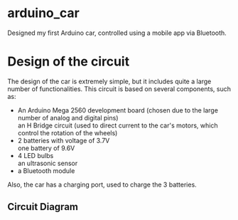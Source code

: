 # arduino_car
Designed my first Arduino car, controlled using a mobile app via Bluetooth.



<h1>Design of the circuit</h1>

<p>The design of the car is extremely simple, but it includes quite a large number of functionalities. This circuit is based on several components, such as: 
  <ul>
    <li>
  An Arduino Mega 2560 development board (chosen due to the large number of analog and digital pins)
    </li>
  an H Bridge circuit (used to direct current to the car's motors, which control the rotation of the wheels) 
  <li>
  2 batteries with voltage of 3.7V 
    </li>
  one battery of 9.6V
  <li>
  4 LED bulbs
    </li>
  an ultrasonic sensor 
  <li>
  a Bluetooth module
    </li>
  </ul>
   Also, the car has a charging port, used to charge the 3 batteries. </p>
 
 <h2>Circuit Diagram</h2>


 
